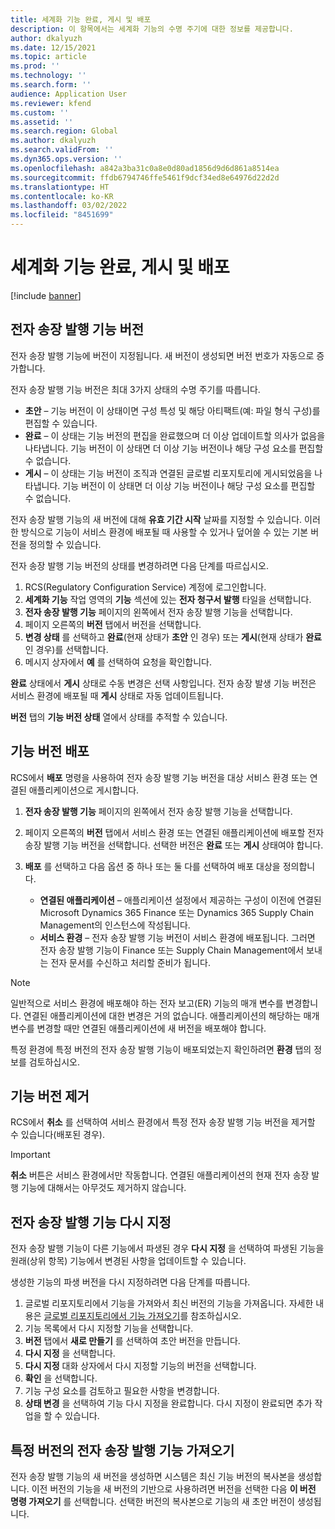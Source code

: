 ```yaml
---
title: 세계화 기능 완료, 게시 및 배포
description: 이 항목에서는 세계화 기능의 수명 주기에 대한 정보를 제공합니다.
author: dkalyuzh
ms.date: 12/15/2021
ms.topic: article
ms.prod: ''
ms.technology: ''
ms.search.form: ''
audience: Application User
ms.reviewer: kfend
ms.custom: ''
ms.assetid: ''
ms.search.region: Global
ms.author: dkalyuzh
ms.search.validFrom: ''
ms.dyn365.ops.version: ''
ms.openlocfilehash: a842a3ba31c0a8e0d80ad1856d9d6d861a8514ea
ms.sourcegitcommit: ffdb6794746ffe5461f9dcf34ed8e64976d22d2d
ms.translationtype: HT
ms.contentlocale: ko-KR
ms.lasthandoff: 03/02/2022
ms.locfileid: "8451699"
---
```

# <a name="complete-publish-and-deploy-a-globalization-feature"></a>세계화 기능 완료, 게시 및 배포

[!include [banner](../includes/banner.md)]

## <a name="electronic-invoicing-feature-versions"></a>전자 송장 발행 기능 버전

전자 송장 발행 기능에 버전이 지정됩니다. 새 버전이 생성되면 버전 번호가 자동으로 증가합니다.

전자 송장 발행 기능 버전은 최대 3가지 상태의 수명 주기를 따릅니다.

- **초안** – 기능 버전이 이 상태이면 구성 특성 및 해당 아티팩트(예: 파일 형식 구성)를 편집할 수 있습니다.
- **완료** – 이 상태는 기능 버전의 편집을 완료했으며 더 이상 업데이트할 의사가 없음을 나타냅니다. 기능 버전이 이 상태면 더 이상 기능 버전이나 해당 구성 요소를 편집할 수 없습니다.
- **게시** – 이 상태는 기능 버전이 조직과 연결된 글로벌 리포지토리에 게시되었음을 나타냅니다. 기능 버전이 이 상태면 더 이상 기능 버전이나 해당 구성 요소를 편집할 수 없습니다.

전자 송장 발행 기능의 새 버전에 대해 **유효 기간 시작** 날짜를 지정할 수 있습니다. 이러한 방식으로 기능이 서비스 환경에 배포될 때 사용할 수 있거나 덮어쓸 수 있는 기본 버전을 정의할 수 있습니다.

전자 송장 발행 기능 버전의 상태를 변경하려면 다음 단계를 따르십시오.

1. RCS(Regulatory Configuration Service) 계정에 로그인합니다.
2. **세계화 기능** 작업 영역의 **기능** 섹션에 있는 **전자 청구서 발행** 타일을 선택합니다.
3. **전자 송장 발행 기능** 페이지의 왼쪽에서 전자 송장 발행 기능을 선택합니다.
4. 페이지 오른쪽의 **버전** 탭에서 버전을 선택합니다.
5. **변경 상태** 를 선택하고 **완료**(현재 상태가 **초안** 인 경우) 또는 **게시**(현재 상태가 **완료** 인 경우)를 선택합니다.
6. 메시지 상자에서 **예** 를 선택하여 요청을 확인합니다.

**완료** 상태에서 **게시** 상태로 수동 변경은 선택 사항입니다. 전자 송장 발생 기능 버전은 서비스 환경에 배포될 때 **게시** 상태로 자동 업데이트됩니다.

**버전** 탭의 **기능 버전 상태** 열에서 상태를 추적할 수 있습니다.

## <a name="deploy-feature-versions"></a>기능 버전 배포

RCS에서 **배포** 명령을 사용하여 전자 송장 발행 기능 버전을 대상 서비스 환경 또는 연결된 애플리케이션으로 게시합니다.

1. **전자 송장 발행 기능** 페이지의 왼쪽에서 전자 송장 발행 기능을 선택합니다.
2. 페이지 오른쪽의 **버전** 탭에서 서비스 환경 또는 연결된 애플리케이션에 배포할 전자 송장 발행 기능 버전을 선택합니다. 선택한 버전은 **완료** 또는 **게시** 상태여야 합니다.
3. **배포** 를 선택하고 다음 옵션 중 하나 또는 둘 다를 선택하여 배포 대상을 정의합니다.

    - **연결된 애플리케이션** – 애플리케이션 설정에서 제공하는 구성이 이전에 연결된 Microsoft Dynamics 365 Finance 또는 Dynamics 365 Supply Chain Management의 인스턴스에 작성됩니다.
    - **서비스 환경** – 전자 송장 발행 기능 버전이 서비스 환경에 배포됩니다. 그러면 전자 송장 발행 기능이 Finance 또는 Supply Chain Management에서 보내는 전자 문서를 수신하고 처리할 준비가 됩니다.

> [!NOTE]
> 일반적으로 서비스 환경에 배포해야 하는 전자 보고(ER) 기능의 매개 변수를 변경합니다. 연결된 애플리케이션에 대한 변경은 거의 없습니다. 애플리케이션의 해당하는 매개 변수를 변경할 때만 연결된 애플리케이션에 새 버전을 배포해야 합니다.

특정 환경에 특정 버전의 전자 송장 발행 기능이 배포되었는지 확인하려면 **환경** 탭의 정보를 검토하십시오.

## <a name="remove-feature-versions"></a>기능 버전 제거

RCS에서 **취소** 를 선택하여 서비스 환경에서 특정 전자 송장 발행 기능 버전을 제거할 수 있습니다(배포된 경우).

> [!IMPORTANT]
> **취소** 버튼은 서비스 환경에서만 작동합니다. 연결된 애플리케이션의 현재 전자 송장 발행 기능에 대해서는 아무것도 제거하지 않습니다.

## <a name="rebase-electronic-invoicing-features"></a>전자 송장 발행 기능 다시 지정

전자 송장 발행 기능이 다른 기능에서 파생된 경우 **다시 지정** 을 선택하여 파생된 기능을 원래(상위 항목) 기능에서 변경된 사항을 업데이트할 수 있습니다.

생성한 기능의 파생 버전을 다시 지정하려면 다음 단계를 따릅니다.

1. 글로벌 리포지토리에서 기능을 가져와서 최신 버전의 기능을 가져옵니다. 자세한 내용은 [글로벌 리포지토리에서 기능 가져오기](e-invoicing-import-feature-global-repository.md)를 참조하십시오.
2. 기능 목록에서 다시 지정할 기능을 선택합니다.
3. **버전** 탭에서 **새로 만들기** 를 선택하여 초안 버전을 만듭니다.
4. **다시 지정** 을 선택합니다.
5. **다시 지정** 대화 상자에서 다시 지정할 기능의 버전을 선택합니다.
6. **확인** 을 선택합니다.
7. 기능 구성 요소를 검토하고 필요한 사항을 변경합니다.
8. **상태 변경** 을 선택하여 기능 다시 지정을 완료합니다. 다시 지정이 완료되면 추가 작업을 할 수 있습니다.

## <a name="get-a-specific-version-of-electronic-invoicing-features"></a>특정 버전의 전자 송장 발행 기능 가져오기

전자 송장 발행 기능의 새 버전을 생성하면 시스템은 최신 기능 버전의 복사본을 생성합니다. 이전 버전의 기능을 새 버전의 기반으로 사용하려면 버전을 선택한 다음 **이 버전 명령 가져오기** 를 선택합니다. 선택한 버전의 복사본으로 기능의 새 초안 버전이 생성됩니다.
